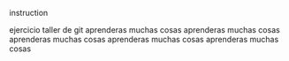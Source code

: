 instruction

ejercicio  taller de git
aprenderas muchas cosas
aprenderas muchas cosas
aprenderas muchas cosas
aprenderas muchas cosas
aprenderas muchas cosas
